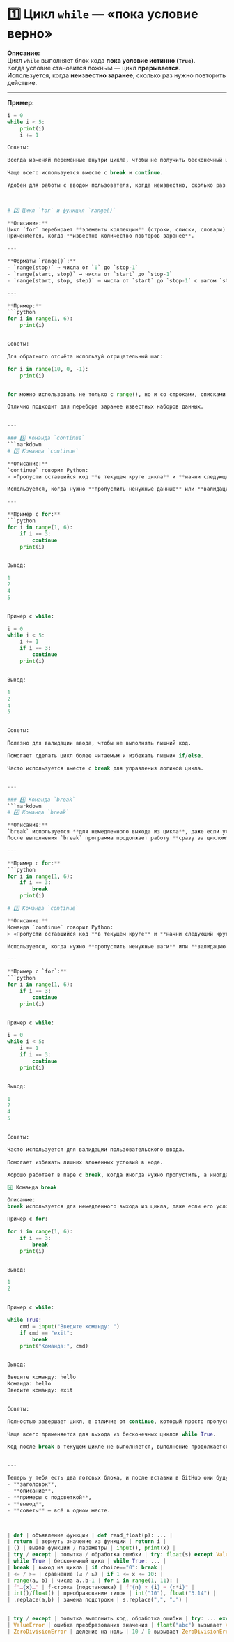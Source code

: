 # 1️⃣ Цикл `while` — «пока условие верно»

**Описание:**  
Цикл `while` выполняет блок кода **пока условие истинно (`True`)**.  
Когда условие становится ложным — цикл **прерывается**.  
Используется, когда **неизвестно заранее**, сколько раз нужно повторить действие.

---

**Пример:**
```python
i = 0
while i < 5:
    print(i)
    i += 1

Советы:

Всегда изменяй переменные внутри цикла, чтобы не получить бесконечный цикл.

Чаще всего используется вместе с break и continue.

Удобен для работы с вводом пользователя, когда неизвестно, сколько раз нужно повторить цикл.


 
# 2️⃣ Цикл `for` и функция `range()`

**Описание:**  
Цикл `for` перебирает **элементы коллекции** (строки, списки, словари) или **диапазон чисел**, созданный функцией `range()`.  
Применяется, когда **известно количество повторов заранее**.

---

**Форматы `range()`:**
- `range(stop)` → числа от `0` до `stop-1`  
- `range(start, stop)` → числа от `start` до `stop-1`  
- `range(start, stop, step)` → числа от `start` до `stop-1` с шагом `step`

---

**Пример:**
```python
for i in range(1, 6):
    print(i)


Советы:

Для обратного отсчёта используй отрицательный шаг:

for i in range(10, 0, -1):
    print(i)


for можно использовать не только с range(), но и со строками, списками и словарями.

Отлично подходит для перебора заранее известных наборов данных.


---

### 3️⃣ Команда `continue`
```markdown
# 3️⃣ Команда `continue`

**Описание:**  
`continue` говорит Python:  
> «Пропусти оставшийся код **в текущем круге цикла** и **начни следующий круг** сразу.»

Используется, когда нужно **пропустить ненужные данные** или **валидацию** и перейти к следующей итерации.

---

**Пример с for:**
```python
for i in range(1, 6):
    if i == 3:
        continue
    print(i)


Вывод:

1
2
4
5


Пример с while:

i = 0
while i < 5:
    i += 1
    if i == 3:
        continue
    print(i)


Вывод:

1
2
4
5


Советы:

Полезно для валидации ввода, чтобы не выполнять лишний код.

Помогает сделать цикл более читаемым и избежать лишних if/else.

Часто используется вместе с break для управления логикой цикла.


---

### 4️⃣ Команда `break`
```markdown
# 4️⃣ Команда `break`

**Описание:**  
`break` используется **для немедленного выхода из цикла**, даже если условие цикла ещё истинно.  
После выполнения `break` программа продолжает работу **сразу за циклом**.

---

**Пример с for:**
```python
for i in range(1, 6):
    if i == 3:
        break
    print(i)

# 3️⃣ Команда `continue`

**Описание:**  
Команда `continue` говорит Python:  
> «Пропусти оставшийся код **в текущем круге** и **начни следующий круг** сразу.»

Используется, когда нужно **пропустить ненужные шаги** или **валидацию данных**, не завершая весь цикл.

---

**Пример с `for`:**
```python
for i in range(1, 6):
    if i == 3:
        continue
    print(i)


Пример с while:

i = 0
while i < 5:
    i += 1
    if i == 3:
        continue
    print(i)


Вывод:

1
2
4
5


Советы:

Часто используется для валидации пользовательского ввода.

Помогает избежать лишних вложенных условий в коде.

Хорошо работает в паре с break, когда иногда нужно пропустить, а иногда — прервать цикл.

4️⃣ Команда break

Описание:
break используется для немедленного выхода из цикла, даже если его условие ещё истинно.

Пример с for:

for i in range(1, 6):
    if i == 3:
        break
    print(i)


Вывод:

1
2


Пример с while:

while True:
    cmd = input("Введите команду: ")
    if cmd == "exit":
        break
    print("Команда:", cmd)


Вывод:

Введите команду: hello
Команда: hello
Введите команду: exit


Советы:

Полностью завершает цикл, в отличие от continue, который просто пропускает текущую итерацию.

Чаще всего применяется для выхода из бесконечных циклов while True.

Код после break в текущем цикле не выполняется, выполнение продолжается со строки сразу за циклом.


---

Теперь у тебя есть два готовых блока, и после вставки в GitHub они будут отображаться красиво и единообразно:
- **заголовок**,  
- **описание**,  
- **примеры с подсветкой**,  
- **вывод**,  
- **советы** — всё в одном месте.



| def | объявление функции | def read_float(p): ... |
| return | вернуть значение из функции | return i |
| () | вызов функции / параметры | input(), print(x) |
| try / except | попытка / обработка ошибки | try: float(s) except ValueError: ... |
| while True | бесконечный цикл | while True: ... |
| break | выход из цикла | if choice=="0": break |
| <= / >= | сравнение (≤ / ≥) | if 1 <= x <= 10: |
| range(a, b) | числа a..b-1 | for i in range(1, 11): |
| f"…{x}…" | f-строка (подстановка) | f"{n} × {i} = {n*i}" |
| int()/float() | преобразование типов | int("10"), float("3.14") |
| .replace(a,b) | замена подстроки | s.replace(",", ".") |


| try / except | попытка выполнить код, обработка ошибки | try: ... except ValueError: ... |
| ValueError | ошибка преобразования значения | float("abc") вызывает ValueError |
| ZeroDivisionError | деление на ноль | 10 / 0 вызывает ZeroDivisionError |



